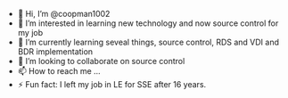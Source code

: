 - 👋 Hi, I’m @coopman1002
- 👀 I’m interested in learning new technology and now source control for my job
- 🌱 I’m currently learning seveal things, source control, RDS and VDI and BDR implementation
- 💞️ I’m looking to collaborate on source control
- 📫 How to reach me ...
- ⚡ Fun fact: I left my job in LE for SSE after 16 years.

<!---
coopman1002/coopman1002 is a ✨ special ✨ repository because its `README.md` (this file) appears on your GitHub profile.
You can click the Preview link to take a look at your changes.
--->
